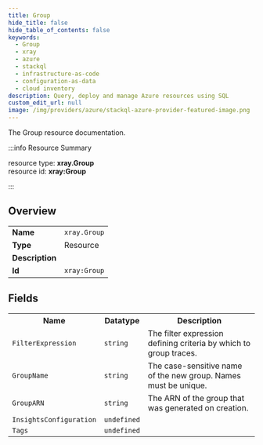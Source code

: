 ```yaml
---
title: Group
hide_title: false
hide_table_of_contents: false
keywords:
  - Group
  - xray
  - azure
  - stackql
  - infrastructure-as-code
  - configuration-as-data
  - cloud inventory
description: Query, deploy and manage Azure resources using SQL
custom_edit_url: null
image: /img/providers/azure/stackql-azure-provider-featured-image.png
---
```

The Group resource documentation.

:::info Resource Summary

<div class="row">
<div class="providerDocColumn">
<span>resource type:&nbsp;<b>xray.Group</b></span><br />
<span>resource id:&nbsp;<b>xray:Group</b></span><br />
</div>
</div>

:::

## Overview
<table><tbody>
<tr><td><b>Name</b></td><td><code>xray.Group</code></td></tr>
<tr><td><b>Type</b></td><td>Resource</td></tr>
<tr><td><b>Description</b></td><td></td></tr>
<tr><td><b>Id</b></td><td><code>xray:Group</code></td></tr>
</tbody></table>

## Fields
<table><tbody>
<tr><th>Name</th><th>Datatype</th><th>Description</th></tr>
<tr><td><code>FilterExpression</code></td><td><code>string</code></td><td>The filter expression defining criteria by which to group traces.</td></tr><tr><td><code>GroupName</code></td><td><code>string</code></td><td>The case-sensitive name of the new group. Names must be unique.</td></tr><tr><td><code>GroupARN</code></td><td><code>string</code></td><td>The ARN of the group that was generated on creation.</td></tr><tr><td><code>InsightsConfiguration</code></td><td><code>undefined</code></td><td></td></tr><tr><td><code>Tags</code></td><td><code>undefined</code></td><td></td></tr>
</tbody></table>